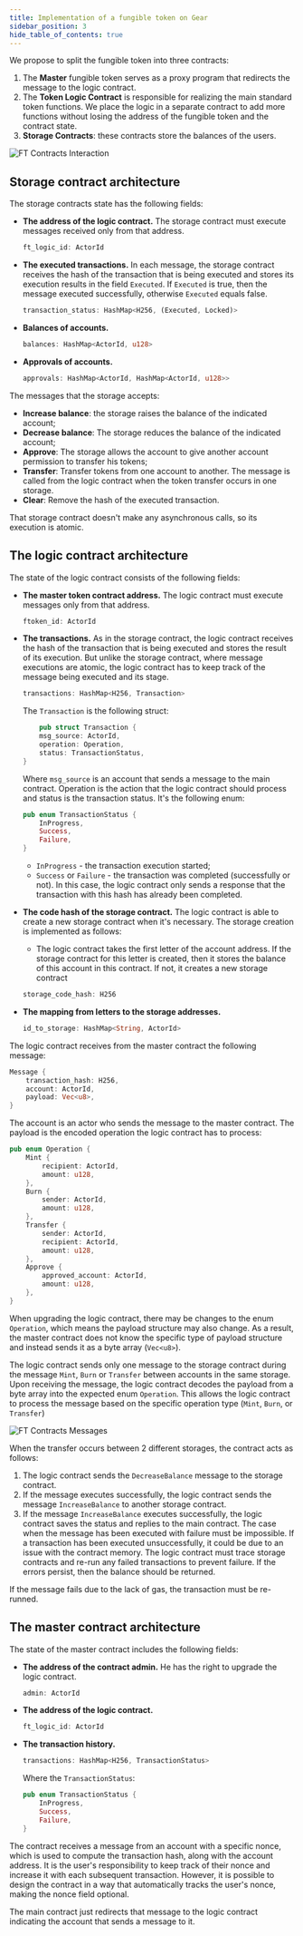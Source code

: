 ```yaml
---
title: Implementation of a fungible token on Gear
sidebar_position: 3
hide_table_of_contents: true
---
```


We propose to split the fungible token into three contracts:

1. The **Master** fungible token serves as a proxy program that redirects the message to the logic contract.
2. The **Token Logic Contract** is responsible for realizing the main standard token functions. We place the logic in a separate contract to add more functions without losing the address of the fungible token and the contract state.
3. **Storage Contracts**: these contracts store the balances of the users.

![FT Contracts Interaction](/img/14/ft-contracts-interaction.jpg)

## Storage contract architecture

The storage contracts state has the following fields:

- **The address of the logic contract.** The storage contract must execute messages received only from that address.

    ```rust
    ft_logic_id: ActorId
    ```

- **The executed transactions.** In each message, the storage contract receives the hash of the transaction that is being executed and stores its execution results in the field `Executed`. If `Executed` is true, then the message executed successfully, otherwise `Executed` equals false.

    ```rust
    transaction_status: HashMap<H256, (Executed, Locked)>
    ```

- **Balances of accounts.**

    ```rust
    balances: HashMap<ActorId, u128>
    ```

- **Approvals of accounts.**

    ```rust
    approvals: HashMap<ActorId, HashMap<ActorId, u128>>
    ```

The messages that the storage accepts:

- **Increase balance**: the storage raises the balance of the indicated account;
- **Decrease balance**: The storage reduces the balance of the indicated account;
- **Approve**: The storage allows the account to give another account permission to transfer his tokens;
- **Transfer**: Transfer tokens from one account to another. The message is called from the logic contract when the token transfer occurs in one storage.
- **Clear**: Remove the hash of the executed transaction.

That storage contract doesn't make any asynchronous calls, so its execution is atomic.

## The logic contract architecture

The state of the logic contract consists of the following fields:

- **The master token contract address.** The logic contract must execute messages only from that address.

    ```rust
    ftoken_id: ActorId
    ```

- **The transactions.** As in the storage contract, the logic contract receives the hash of the transaction that is being executed and stores the result of its execution. But unlike the storage contract, where message executions are atomic, the logic contract has to keep track of the message being executed and its stage.

    ```rust
    transactions: HashMap<H256, Transaction>
    ```

    The `Transaction` is the following struct:

    ```rust
        pub struct Transaction {
        msg_source: ActorId,
        operation: Operation,
        status: TransactionStatus,
    }
    ```

    Where `msg_source` is an account that sends a message to the main contract. Operation is the action that the logic contract should process and status is the transaction status. It's the following enum:

    ```rust
    pub enum TransactionStatus {
        InProgress,
        Success,
        Failure,
    }
    ```

    - `InProgress` - the transaction execution started;
    - `Success` or `Failure` - the transaction was completed (successfully or not). In this case, the logic contract only sends a response that the transaction with this hash has already been completed.

- **The code hash of the storage contract.** The logic contract is able to create a new storage contract when it's necessary. The storage creation is implemented as follows:

    - The logic contract takes the first letter of the account address. If the storage contract for this letter is created, then it stores the balance of this account in this contract. If not, it creates a new storage contract

    ```rust
    storage_code_hash: H256
    ```

- **The mapping from letters to the storage addresses.**

    ```rust
    id_to_storage: HashMap<String, ActorId>
    ```

The logic contract receives from the master contract the following message:

```rust
Message {
    transaction_hash: H256,
    account: ActorId,
    payload: Vec<u8>,
}
```

The account is an actor who sends the message to the master contract. The payload is the encoded operation the logic contract has to process:

```rust
pub enum Operation {
    Mint {
        recipient: ActorId,
        amount: u128,
    },
    Burn {
        sender: ActorId,
        amount: u128,
    },
    Transfer {
        sender: ActorId,
        recipient: ActorId,
        amount: u128,
    },
    Approve {
        approved_account: ActorId,
        amount: u128,
    },
}
```

When upgrading the logic contract, there may be changes to the enum `Operation`, which means the payload structure may also change. As a result, the master contract does not know the specific type of payload structure and instead sends it as a byte array (`Vec<u8>`).

The logic contract sends only one message to the storage contract during the message `Mint`, `Burn` or `Transfer` between accounts in the same storage. Upon receiving the message, the logic contract decodes the payload from a byte array into the expected enum `Operation`. This allows the logic contract to process the message based on the specific operation type (`Mint`, `Burn`, or `Transfer`)

![FT Contracts Messages](/img/14/ft-contracts-messages.png)

When the transfer occurs between 2 different storages, the contract acts as follows:

1. The logic contract sends the `DecreaseBalance` message to the storage contract.
2. If the message executes successfully, the logic contract sends the message `IncreaseBalance` to another storage contract.
3. If the message `IncreaseBalance` executes successfully, the logic contract saves the status and replies to the main contract. The case when the message has been executed with failure must be impossible. If a transaction has been executed unsuccessfully, it could be due to an issue with the contract memory. The logic contract must trace storage contracts and re-run any failed transactions to prevent failure. If the errors persist, then the balance should be returned.

If the message fails due to the lack of gas, the transaction must be re-runned.

## The master contract architecture

The state of the master contract includes the following fields:

- **The address of the contract admin.** He has the right to upgrade the logic contract.

    ```rust
    admin: ActorId
    ```

- **The address of the logic contract.**

    ```rust
    ft_logic_id: ActorId
    ```

- **The transaction history.**

    ```rust
    transactions: HashMap<H256, TransactionStatus>
    ```

    Where the `TransactionStatus`:

    ```rust
    pub enum TransactionStatus {
        InProgress,
        Success,
        Failure,
    }
    ```

The contract receives a message from an account with a specific nonce, which is used to compute the transaction hash, along with the account address. It is the user's responsibility to keep track of their nonce and increase it with each subsequent transaction. However, it is possible to design the contract in a way that automatically tracks the user's nonce, making the nonce field optional.

The main contract just redirects that message to the logic contract indicating the account that sends a message to it.
